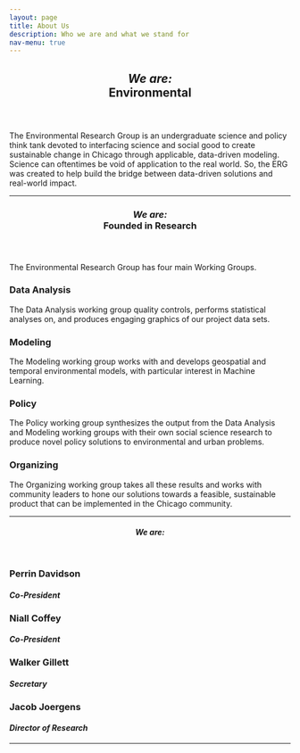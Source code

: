 ```yaml
---
layout: page
title: About Us
description: Who we are and what we stand for
nav-menu: true
---
```


<!-- Main -->
<div id="main" class="alt">

<!-- One -->
<section id="one">
	<div class="inner">
		<header class="major">
			<h1><i>We are:</i><br>Environmental</h1>
		</header>

<!-- Content -->
<p>The Environmental Research Group is an undergraduate science and policy think tank devoted to interfacing science and social good to create sustainable change in Chicago through applicable, data-driven modeling. Science can oftentimes be void of application to the real world. So, the ERG was created to help build the bridge between data-driven solutions and real-world impact.</p>
    </div>

<hr class="major" />

<!-- Two -->
<section id="one">
	<div class="inner">
		<header class="major">
			<h1><i>We are:</i><br>Founded in Research</h1>
		</header>

<!-- Content -->
<p>The Environmental Research Group has four main Working Groups. </p>
<div class="row">
	<div class="3u 12u$(medium)">
		<h3>Data Analysis</h3>
		<p>The Data Analysis working group quality controls, performs statistical analyses on, and produces engaging graphics of our project data sets.</p>
	</div>
	<div class="3u 12u$(medium)">
		<h3>Modeling</h3>
		<p>The Modeling working group works with and develops geospatial and temporal environmental models, with particular interest in Machine Learning.</p>
	</div>
	<div class="3u$ 12u$(medium)">
		<h3>Policy</h3>
		<p>The Policy working group synthesizes the output from the Data Analysis and Modeling working groups with their own social science research to produce novel policy solutions to environmental and urban problems.</p>
	</div>
    <div class="3u$ 12u$(medium)">
		<h3>Organizing</h3>
		<p>The Organizing working group takes all these results and works with community leaders to hone our solutions towards a feasible, sustainable product that can be implemented in the Chicago community.</p>
	</div>
</div>
<hr class="major" />

<!-- Three -->
<section id="one">
	<div class="inner">
		<header class="major">
			<h1><i>We are:</i></h1>
		</header>

<!-- Content -->
<div class="row">
	<div class="3u 12u$(medium)">
		<h3>Perrin Davidson</h3>
		<h4><i>Co-President</i></h1>
	</div>
	<div class="3u 12u$(medium)">
		<h3>Niall Coffey</h3>
		<h4><i>Co-President</i></h1>
	</div>
	<div class="3u$ 12u$(medium)">
		<h3>Walker Gillett</h3>
		<h4><i>Secretary</i></h1>
	</div>
    <div class="3u$ 12u$(medium)">
		<h3>Jacob Joergens</h3>
		<h4><i>Director of Research</i></h1>
	</div>
</div>
<hr class="major" />
